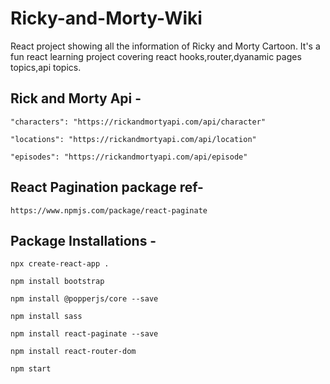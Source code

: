 # Ricky-and-Morty-Wiki
React project showing all the information of Ricky and Morty Cartoon. It's a fun react learning project covering react hooks,router,dyanamic pages topics,api topics.


## Rick and Morty Api - 
```
"characters": "https://rickandmortyapi.com/api/character"

"locations": "https://rickandmortyapi.com/api/location"

"episodes": "https://rickandmortyapi.com/api/episode"
```






## React Pagination package ref-
```
https://www.npmjs.com/package/react-paginate
```







## Package Installations - 
```
npx create-react-app .

npm install bootstrap

npm install @popperjs/core --save

npm install sass

npm install react-paginate --save

npm install react-router-dom

npm start
```
